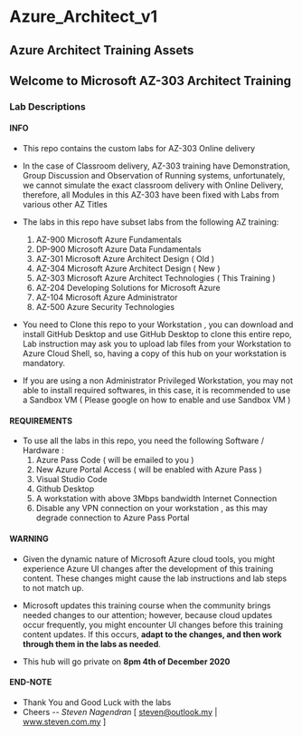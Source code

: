 # Azure_Architect_v1
## Azure Architect Training Assets

## Welcome to Microsoft AZ-303 Architect Training

### Lab Descriptions

#### **INFO**
- This repo contains the custom labs for AZ-303 Online delivery

- In the case of Classroom delivery, AZ-303 training have Demonstration, Group Discussion and Observation of Running systems, unfortunately, we cannot simulate the exact classroom delivery with Online Delivery, therefore, all Modules in this AZ-303 have been fixed with Labs from various other AZ Titles 

- The labs in this repo have subset labs from the following AZ training:
    1. AZ-900 Microsoft Azure Fundamentals
    1. DP-900 Microsoft Azure Data Fundamentals
    1. AZ-301 Microsoft Azure Architect Design ( Old )
    1. AZ-304 Microsoft Azure Architect Design ( New )
    1. AZ-303 Microsoft Azure Architect Technologies ( This Training )
    1. AZ-204 Developing Solutions for Microsoft Azure
    1. AZ-104 Microsoft Azure Administrator
    1. AZ-500 Azure Security Technologies

- You need to Clone this repo to your Workstation , you can download and install GitHub Desktop and use GitHub Desktop to clone this entire repo, Lab instruction may ask you to upload lab files from your Workstation to Azure Cloud Shell, so, having a copy of this hub on your workstation is mandatory.

- If you are using a non Administrator Privileged Workstation, you may not able to install required softwares, in this case, it is recommended to use a Sandbox VM ( Please google on how to enable and use Sandbox VM )

#### **REQUIREMENTS**
- To use all the labs in this repo, you need the following Software / Hardware :
    1. Azure Pass Code ( will be emailed to you )
    1. New Azure Portal Access ( will be enabled with Azure Pass )
    1. Visual Studio Code 
    1. Github Desktop
    1. A workstation with above 3Mbps bandwidth Internet Connection
    1. Disable any VPN connection on your workstation , as this may degrade connection to Azure Pass Portal

#### **WARNING**
- Given the dynamic nature of Microsoft Azure cloud tools, you might experience Azure UI changes after the development of this training content. These changes might cause the lab instructions and lab steps to not match up.

- Microsoft updates this training course when the community brings needed changes to our attention; however, because cloud updates occur frequently, you might encounter UI changes before this training content updates. If this occurs, **adapt to the changes, and then work through them in the labs as needed**.

- This hub will go private on **8pm 4th of December 2020**

#### **END-NOTE** 
- Thank You and Good Luck with the labs
- Cheers --  *Steven Nagendran* [ steven@outlook.my | www.steven.com.my ]
